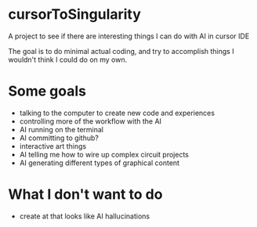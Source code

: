 # cursorToSingularity
A project to see if there are interesting things I can do with AI in cursor IDE


The goal is to do minimal actual coding, and try to accomplish things I wouldn't think I could do on my own.

# Some goals

- talking to the computer to create new code and experiences
- controlling more of the workflow with the AI
- AI running on the terminal
- AI committing to github?
- interactive art things
- AI telling me how to wire up complex circuit projects
- AI generating different types of graphical content

# What I don't want to do
- create at that looks like AI hallucinations



